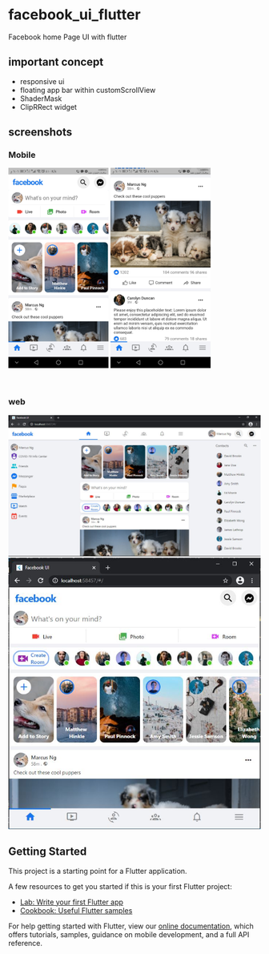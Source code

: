 # facebook_ui_flutter

Facebook home Page UI with flutter


## important concept
* responsive ui
* floating app bar within customScrollView
* ShaderMask
* ClipRRect widget


## screenshots
### Mobile
<p>
  <img src="github_images/mobile/fb1.jpg" width="200" height="400">
  <img src="github_images/mobile/fb2.jpg" width="200" height="400">
</p>
<br>

### web
<p>
  <img src="github_images/web/fb1.JPG">
  <img src="github_images/web/fb2.JPG">
</p>

## Getting Started

This project is a starting point for a Flutter application.

A few resources to get you started if this is your first Flutter project:

- [Lab: Write your first Flutter app](https://flutter.dev/docs/get-started/codelab)
- [Cookbook: Useful Flutter samples](https://flutter.dev/docs/cookbook)

For help getting started with Flutter, view our
[online documentation](https://flutter.dev/docs), which offers tutorials,
samples, guidance on mobile development, and a full API reference.
